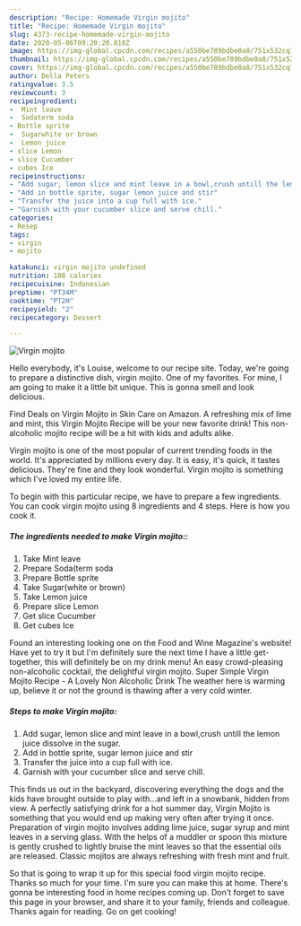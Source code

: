 ```yaml
---
description: "Recipe: Homemade Virgin mojito"
title: "Recipe: Homemade Virgin mojito"
slug: 4373-recipe-homemade-virgin-mojito
date: 2020-05-06T09:20:20.818Z
image: https://img-global.cpcdn.com/recipes/a550be789bdbe0a8/751x532cq70/virgin-mojito-recipe-main-photo.jpg
thumbnail: https://img-global.cpcdn.com/recipes/a550be789bdbe0a8/751x532cq70/virgin-mojito-recipe-main-photo.jpg
cover: https://img-global.cpcdn.com/recipes/a550be789bdbe0a8/751x532cq70/virgin-mojito-recipe-main-photo.jpg
author: Della Peters
ratingvalue: 3.5
reviewcount: 3
recipeingredient:
-  Mint leave
-  Sodaterm soda
- Bottle sprite
-  Sugarwhite or brown
-  Lemon juice
- slice Lemon
- slice Cucumber
- cubes Ice
recipeinstructions:
- "Add sugar, lemon slice and mint leave in a bowl,crush untill the lemon juice dissolve in the sugar."
- "Add in bottle sprite, sugar lemon juice and stir"
- "Transfer the juice into a cup full with ice."
- "Garnish with your cucumber slice and serve chill."
categories:
- Resep
tags:
- virgin
- mojito

katakunci: virgin mojito undefined
nutrition: 188 calories
recipecuisine: Indonesian
preptime: "PT34M"
cooktime: "PT2H"
recipeyield: "2"
recipecategory: Dessert

---
```



![Virgin mojito](https://img-global.cpcdn.com/recipes/a550be789bdbe0a8/751x532cq70/virgin-mojito-recipe-main-photo.jpg)

Hello everybody, it's Louise, welcome to our recipe site. Today, we're going to prepare a distinctive dish, virgin mojito. One of my favorites. For mine, I am going to make it a little bit unique. This is gonna smell and look delicious.

Find Deals on Virgin Mojito in Skin Care on Amazon. A refreshing mix of lime and mint, this Virgin Mojito Recipe will be your new favorite drink! This non-alcoholic mojito recipe will be a hit with kids and adults alike.

Virgin mojito is one of the most popular of current trending foods in the world. It's appreciated by millions every day. It is easy, it's quick, it tastes delicious. They're fine and they look wonderful. Virgin mojito is something which I've loved my entire life.


To begin with this particular recipe, we have to prepare a few ingredients. You can cook virgin mojito using 8 ingredients and 4 steps. Here is how you cook it.

##### The ingredients needed to make Virgin mojito::

1. Take  Mint leave
1. Prepare  Soda(term soda
1. Prepare Bottle sprite
1. Take  Sugar(white or brown)
1. Take  Lemon juice
1. Prepare slice Lemon
1. Get slice Cucumber
1. Get cubes Ice


Found an interesting looking one on the Food and Wine Magazine&#39;s website! Have yet to try it but I&#39;m definitely sure the next time I have a little get-together, this will definitely be on my drink menu! An easy crowd-pleasing non-alcoholic cocktail, the delightful virgin mojito. Super Simple Virgin Mojito Recipe - A Lovely Non Alcoholic Drink The weather here is warming up, believe it or not the ground is thawing after a very cold winter. 

##### Steps to make Virgin mojito:

1. Add sugar, lemon slice and mint leave in a bowl,crush untill the lemon juice dissolve in the sugar.
1. Add in bottle sprite, sugar lemon juice and stir
1. Transfer the juice into a cup full with ice.
1. Garnish with your cucumber slice and serve chill.


This finds us out in the backyard, discovering everything the dogs and the kids have brought outside to play with…and left in a snowbank, hidden from view. A perfectly satisfying drink for a hot summer day, Virgin Mojito is something that you would end up making very often after trying it once. Preparation of virgin mojito involves adding lime juice, sugar syrup and mint leaves in a serving glass. With the helps of a muddler or spoon this mixture is gently crushed to lightly bruise the mint leaves so that the essential oils are released. Classic mojitos are always refreshing with fresh mint and fruit. 

So that is going to wrap it up for this special food virgin mojito recipe. Thanks so much for your time. I'm sure you can make this at home. There's gonna be interesting food in home recipes coming up. Don't forget to save this page in your browser, and share it to your family, friends and colleague. Thanks again for reading. Go on get cooking!
